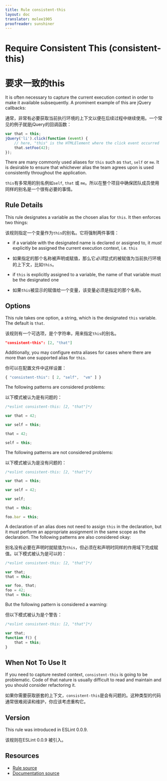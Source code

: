 ```yaml
---
title: Rule consistent-this
layout: doc
translator: molee1905
proofreader: sunshiner
---
```

<!-- Note: No pull requests accepted for this file. See README.md in the root directory for details. -->

# Require Consistent This (consistent-this)

# 要求一致的this

It is often necessary to capture the current execution context in order to make it available subsequently. A prominent example of this are jQuery callbacks:

通常，非常有必要获取当前执行环境的上下文以便在后续过程中继续使用。一个常见的例子就是jQuery的回调函数：

```js
var that = this;
jQuery('li').click(function (event) {
    // here, "this" is the HTMLElement where the click event occurred
    that.setFoo(42);
});
```

There are many commonly used aliases for `this` such as `that`, `self` or `me`. It is desirable to ensure that whichever alias the team agrees upon is used consistently throughout the application.

`this`有多常用的别名例如`self`, `that` 或 `me`。所以在整个项目中确保团队成员使用同样的别名是一个很有必要的事情。

## Rule Details

This rule designates a variable as the chosen alias for `this`. It then enforces two things:

该规则指定一个变量作为`this`的别名。它将强制两件事情：

* if a variable with the designated name is declared or assigned to, it *must* explicitly be assigned the current execution context, i.e. `this`

* 如果指定的那个名称被声明或赋值，那么它*必须*显式的被赋值为当前执行环境的上下文，比如`this`。

* if `this` is explicitly assigned to a variable, the name of that variable must be the designated one

* 如果`this`被显示的赋值给一个变量，该变量必须是指定的那个名称。

## Options

This rule takes one option, a string, which is the designated `this` variable. The default is `that`.

该规则有一个可选项，是个字符串，用来指定`this`的别名。

```json
"consistent-this": [2, "that"]
```

Additionally, you may configure extra aliases for cases where there are more than one supported alias for `this`.

你可以在配置文件中这样设置：

```js
{ "consistent-this": [ 2, "self",  "vm" ] }
```

The following patterns are considered problems:

以下模式被认为是有问题的：

```js
/*eslint consistent-this: [2, "that"]*/

var that = 42;

var self = this;

that = 42;

self = this;
```

The following patterns are not considered problems:

以下模式被认为是没有问题的：

```js
/*eslint consistent-this: [2, "that"]*/

var that = this;

var self = 42;

var self;

that = this;

foo.bar = this;
```

A declaration of an alias does not need to assign `this` in the declaration, but it must perform an appropriate assignment in the same scope as the declaration. The following patterns are also considered okay:

别名没有必要在声明时就赋值为`this`，但必须在和声明时同样的作用域下完成赋值。以下模式被认为是可以的：

```js
/*eslint consistent-this: [2, "that"]*/

var that;
that = this;

var foo, that;
foo = 42;
that = this;
```

But the following pattern is considered a warning:

但以下模式被认为是个警告：

```js
/*eslint consistent-this: [2, "that"]*/

var that;
function f() {
    that = this;
}
```

## When Not To Use It

If you need to capture nested context, `consistent-this` is going to be problematic. Code of that nature is usually difficult to read and maintain and you should consider refactoring it.

如果你需要获取嵌套的上下文，`consistent-this`是会有问题的。这种类型的代码通常很难阅读和维护，你应该考虑重构它。

## Version

This rule was introduced in ESLint 0.0.9.

该规则在ESLint 0.0.9 被引入。

## Resources

* [Rule source](https://github.com/eslint/eslint/tree/master/lib/rules/consistent-this.js)
* [Documentation source](https://github.com/eslint/eslint/tree/master/docs/rules/consistent-this.md)
